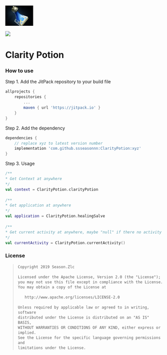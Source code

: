 ![](Clarity_Potion.png)

[![](https://jitpack.io/v/ssseasonnn/ClarityPotion.svg)](https://jitpack.io/#ssseasonnn/ClarityPotion)

# Clarity Potion

### How to use

Step 1. Add the JitPack repository to your build file
```gradle
allprojects {
    repositories {
        ...
        maven { url 'https://jitpack.io' }
    }
}
```

Step 2. Add the dependency

```gradle
dependencies {
    // replace xyz to latest version number
    implementation 'com.github.ssseasonnn:ClarityPotion:xyz'
}
```

Step 3. Usage


```kotlin
/**
* Get Context at anywhere
*/
val context = ClarityPotion.clarityPotion

/**
* Get application at anywhere
*/
val application = ClarityPotion.healingSalve

/**
* Get current activity at anywhere, maybe "null" if there no activity
*/
val currentActivity = ClarityPotion.currentActivity()
```


### License

> ```
> Copyright 2019 Season.Zlc
>
> Licensed under the Apache License, Version 2.0 (the "License");
> you may not use this file except in compliance with the License.
> You may obtain a copy of the License at
>
>    http://www.apache.org/licenses/LICENSE-2.0
>
> Unless required by applicable law or agreed to in writing, software
> distributed under the License is distributed on an "AS IS" BASIS,
> WITHOUT WARRANTIES OR CONDITIONS OF ANY KIND, either express or implied.
> See the License for the specific language governing permissions and
> limitations under the License.
> ```
